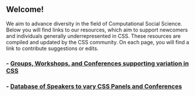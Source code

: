 ##  Welcome!

We aim to advance diversity in the field of Computational Social Science. Below you will find links to our resources, which aim to support newcomers and individuals generally underrepresented in CSS. These resources are compiled and updated by the CSS community. On each page, you will find a link to contribute suggestions or edits.

### - [Groups, Workshops, and Conferences supporting variation in CSS](https://varycss.github.io/resources/groups)
### - [Database of Speakers to vary CSS Panels and Conferences](https://varycss.github.io/resources/speakers)


